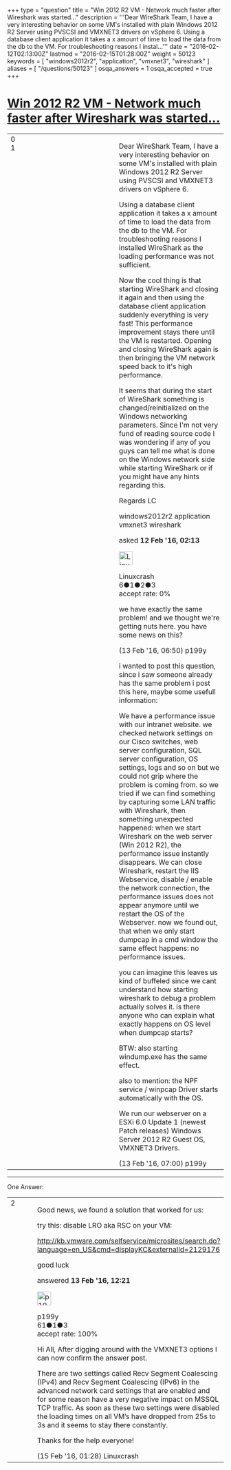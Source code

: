 +++
type = "question"
title = "Win 2012 R2 VM - Network much faster after Wireshark was started..."
description = '''Dear WireShark Team, I have a very interesting behavior on some VM&#x27;s installed with plain Windows 2012 R2 Server using PVSCSI and VMXNET3 drivers on vSphere 6. Using a database client application it takes a x amount of time to load the data from the db to the VM. For troubleshooting reasons I instal...'''
date = "2016-02-12T02:13:00Z"
lastmod = "2016-02-15T01:28:00Z"
weight = 50123
keywords = [ "windows2012r2", "application", "vmxnet3", "wireshark" ]
aliases = [ "/questions/50123" ]
osqa_answers = 1
osqa_accepted = true
+++

<div class="headNormal">

# [Win 2012 R2 VM - Network much faster after Wireshark was started...](/questions/50123/win-2012-r2-vm-network-much-faster-after-wireshark-was-started)

</div>

<div id="main-body">

<div id="askform">

<table id="question-table" style="width:100%;"><colgroup><col style="width: 50%" /><col style="width: 50%" /></colgroup><tbody><tr class="odd"><td style="width: 30px; vertical-align: top"><div class="vote-buttons"><span id="post-50123-upvote" class="ajax-command post-vote up" rel="nofollow" title="I like this post (click again to cancel)"> </span><div id="post-50123-score" class="post-score" title="current number of votes">0</div><span id="post-50123-downvote" class="ajax-command post-vote down" rel="nofollow" title="I dont like this post (click again to cancel)"> </span> <span id="favorite-mark" class="ajax-command favorite-mark" rel="nofollow" title="mark/unmark this question as favorite (click again to cancel)"> </span><div id="favorite-count" class="favorite-count">1</div></div></td><td><div id="item-right"><div class="question-body"><p>Dear WireShark Team, I have a very interesting behavior on some VM's installed with plain Windows 2012 R2 Server using PVSCSI and VMXNET3 drivers on vSphere 6.</p><p>Using a database client application it takes a x amount of time to load the data from the db to the VM. For troubleshooting reasons I installed WireShark as the loading performance was not sufficient.</p><p>Now the cool thing is that starting WireShark and closing it again and then using the database client application suddenly everything is very fast! This performance improvement stays there until the VM is restarted. Opening and closing WireShark again is then bringing the VM network speed back to it's high performance.</p><p>It seems that during the start of WireShark something is changed/reinitialized on the Windows networking parameters. Since I'm not very fund of reading source code I was wondering if any of you guys can tell me what is done on the Windows network side while starting WireShark or if you might have any hints regarding this.</p><p>Regards LC</p></div><div id="question-tags" class="tags-container tags"><span class="post-tag tag-link-windows2012r2" rel="tag" title="see questions tagged &#39;windows2012r2&#39;">windows2012r2</span> <span class="post-tag tag-link-application" rel="tag" title="see questions tagged &#39;application&#39;">application</span> <span class="post-tag tag-link-vmxnet3" rel="tag" title="see questions tagged &#39;vmxnet3&#39;">vmxnet3</span> <span class="post-tag tag-link-wireshark" rel="tag" title="see questions tagged &#39;wireshark&#39;">wireshark</span></div><div id="question-controls" class="post-controls"></div><div class="post-update-info-container"><div class="post-update-info post-update-info-user"><p>asked <strong>12 Feb '16, 02:13</strong></p><img src="https://secure.gravatar.com/avatar/4c23d1bd79be44f32c9156c798b41213?s=32&amp;d=identicon&amp;r=g" class="gravatar" width="32" height="32" alt="Linuxcrash&#39;s gravatar image" /><p><span>Linuxcrash</span><br />
<span class="score" title="6 reputation points">6</span><span title="1 badges"><span class="badge1">●</span><span class="badgecount">1</span></span><span title="2 badges"><span class="silver">●</span><span class="badgecount">2</span></span><span title="3 badges"><span class="bronze">●</span><span class="badgecount">3</span></span><br />
<span class="accept_rate" title="Rate of the user&#39;s accepted answers">accept rate:</span> <span title="Linuxcrash has no accepted answers">0%</span></p></div></div><div id="comments-container-50123" class="comments-container"><span id="50175"></span><div id="comment-50175" class="comment"><div id="post-50175-score" class="comment-score"></div><div class="comment-text"><p>we have exactly the same problem! and we thought we're getting nuts here. you have some news on this?</p></div><div id="comment-50175-info" class="comment-info"><span class="comment-age">(13 Feb '16, 06:50)</span> <span class="comment-user userinfo">p199y</span></div></div><span id="50176"></span><div id="comment-50176" class="comment"><div id="post-50176-score" class="comment-score"></div><div class="comment-text"><p>i wanted to post this question, since i saw someone already has the same problem i post this here, maybe some usefull information:</p><p>We have a performance issue with our intranet website. we checked network settings on our Cisco switches, web server configuration, SQL server configuration, OS settings, logs and so on but we could not grip where the problem is coming from. so we tried if we can find something by capturing some LAN traffic with Wireshark, then something unexpected happened: when we start Wireshark on the web server (Win 2012 R2), the performance issue instantly disappears. We can close Wireshark, restart the IIS Webservice, disable / enable the network connection, the performance issues does not appear anymore until we restart the OS of the Webserver. now we found out, that when we only start dumpcap in a cmd window the same effect happens: no performance issues.</p><p>you can imagine this leaves us kind of buffeled since we cant understand how starting wireshark to debug a problem actually solves it. is there anyone who can explain what exactly happens on OS level when dumpcap starts?</p><p>BTW: also starting windump.exe has the same effect.</p><p>also to mention: the NPF service / winpcap Driver starts automatically with the OS.</p><p>We run our webserver on a ESXi 6.0 Update 1 (newest Patch releases) Windows Server 2012 R2 Guest OS, VMXNET3 Drivers.</p></div><div id="comment-50176-info" class="comment-info"><span class="comment-age">(13 Feb '16, 07:00)</span> <span class="comment-user userinfo">p199y</span></div></div></div><div id="comment-tools-50123" class="comment-tools"></div><div class="clear"></div><div id="comment-50123-form-container" class="comment-form-container"></div><div class="clear"></div></div></td></tr></tbody></table>

------------------------------------------------------------------------

<div class="tabBar">

<span id="sort-top"></span>

<div class="headQuestions">

One Answer:

</div>

</div>

<span id="50178"></span>

<div id="answer-container-50178" class="answer accepted-answer">

<table style="width:100%;"><colgroup><col style="width: 50%" /><col style="width: 50%" /></colgroup><tbody><tr class="odd"><td style="width: 30px; vertical-align: top"><div class="vote-buttons"><span id="post-50178-upvote" class="ajax-command post-vote up" rel="nofollow" title="I like this post (click again to cancel)"> </span><div id="post-50178-score" class="post-score" title="current number of votes">2</div><span id="post-50178-downvote" class="ajax-command post-vote down" rel="nofollow" title="I dont like this post (click again to cancel)"> </span> <span class="accept-answer on" rel="nofollow" title="Jaap has selected this answer as the correct answer"> </span></div></td><td><div class="item-right"><div class="answer-body"><p>Good news, we found a solution that worked for us:</p><p>try this: disable LRO aka RSC on your VM:</p><p><a href="http://kb.vmware.com/selfservice/microsites/search.do?language=en_US&amp;cmd=displayKC&amp;externalId=2129176">http://kb.vmware.com/selfservice/microsites/search.do?language=en_US&amp;cmd=displayKC&amp;externalId=2129176</a></p><p>good luck</p></div><div class="answer-controls post-controls"></div><div class="post-update-info-container"><div class="post-update-info post-update-info-user"><p>answered <strong>13 Feb '16, 12:21</strong></p><img src="https://secure.gravatar.com/avatar/cb36cdbb64882ae510fb4dec1c43c9ec?s=32&amp;d=identicon&amp;r=g" class="gravatar" width="32" height="32" alt="p199y&#39;s gravatar image" /><p><span>p199y</span><br />
<span class="score" title="61 reputation points">61</span><span title="1 badges"><span class="silver">●</span><span class="badgecount">1</span></span><span title="3 badges"><span class="bronze">●</span><span class="badgecount">3</span></span><br />
<span class="accept_rate" title="Rate of the user&#39;s accepted answers">accept rate:</span> <span title="p199y has one accepted answer">100%</span></p></div></div><div id="comments-container-50178" class="comments-container"><span id="50204"></span><div id="comment-50204" class="comment"><div id="post-50204-score" class="comment-score"></div><div class="comment-text"><p>Hi All, After digging around with the VMXNET3 options I can now confirm the answer post.</p><p>There are two settings called Recv Segment Coalescing (IPv4) and Recv Segment Coalescing (IPv6) in the advanced network card settings that are enabled and for some reason have a very negative impact on MSSQL TCP traffic. As soon as these two settings were disabled the loading times on all VM’s have dropped from 25s to 3s and it seems to stay there constantly.</p><p>Thanks for the help everyone!</p></div><div id="comment-50204-info" class="comment-info"><span class="comment-age">(15 Feb '16, 01:28)</span> <span class="comment-user userinfo">Linuxcrash</span></div></div></div><div id="comment-tools-50178" class="comment-tools"></div><div class="clear"></div><div id="comment-50178-form-container" class="comment-form-container"></div><div class="clear"></div></div></td></tr></tbody></table>

</div>

<div class="paginator-container-left">

</div>

</div>

</div>

